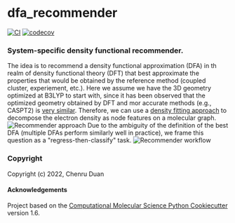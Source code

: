 dfa_recommender
==============================
[//]: # (Badges)
[![CI](https://github.com/chenruduan/dfa_recommender/actions/workflows/CI.yaml/badge.svg)](https://github.com/chenruduan/dfa_recommender/actions/workflows/CI.yaml)
[![codecov](https://codecov.io/gh/chenruduan/dfa_recommender/branch/main/graphs/badge.svg?token=A1A3S0E2F9)](https://codecov.io/gh/chenruduan/dfa_recommender/branch/main)


### System-specific density functional recommender.
The idea is to recommend a density functional approximation (DFA) in th realm of density functional theory (DFT) that best approximate the properties that would be obtained by the reference method (coupled cluster, experiement, etc.). Here we assume we have the 3D geometry optimized at B3LYP to start with, since it has been observed that the optimized geometry obtained by DFT and mor accurate methods (e.g., CASPT2) is [very similar](https://pubs.rsc.org/en/content/articlelanding/2022/cp/d1cp04885f). Therefore, we can use a [density fitting approach](https://www.nature.com/articles/s41467-020-20471-y) to decompose the electron density as node features on a molecular graph.
![Recommender approach](https://github.com/chenruduan/dfa_recommender/blob/main/DFARec.png)
Due to the ambiguity of the definition of the best DFA (multiple DFAs perform similarly well in practice), we frame this question as a "regress-then-classify" task.
![Recommender workflow](https://github.com/chenruduan/dfa_recommender/blob/main/DFARecWorkflow.png)

### Copyright

Copyright (c) 2022, Chenru Duan


#### Acknowledgements
 
Project based on the 
[Computational Molecular Science Python Cookiecutter](https://github.com/molssi/cookiecutter-cms) version 1.6.
